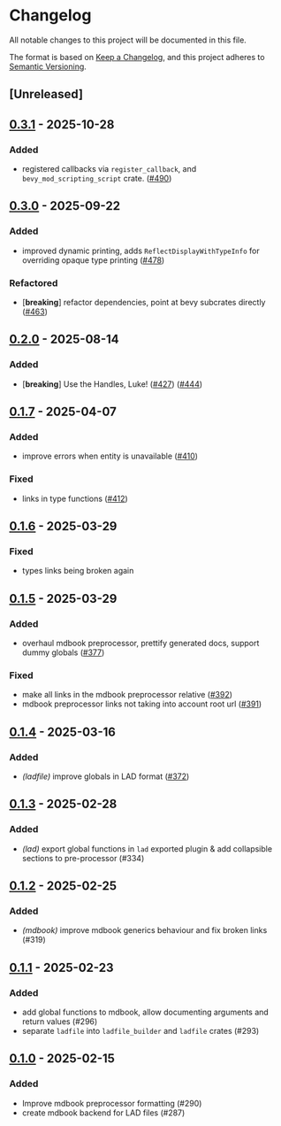 # Changelog

All notable changes to this project will be documented in this file.

The format is based on [Keep a Changelog](https://keepachangelog.com/en/1.0.0/),
and this project adheres to [Semantic Versioning](https://semver.org/spec/v2.0.0.html).

## [Unreleased]

## [0.3.1](https://github.com/mgi388/bevy_mod_scripting/compare/v0.3.0-mdbook_lad_preprocessor...v0.3.1-mdbook_lad_preprocessor) - 2025-10-28

### Added

- registered callbacks via `register_callback`, and `bevy_mod_scripting_script` crate. ([#490](https://github.com/mgi388/bevy_mod_scripting/pull/490))

## [0.3.0](https://github.com/makspll/bevy_mod_scripting/compare/v0.2.0-mdbook_lad_preprocessor...v0.3.0-mdbook_lad_preprocessor) - 2025-09-22

### Added

- improved dynamic printing, adds `ReflectDisplayWithTypeInfo` for overriding opaque type printing ([#478](https://github.com/makspll/bevy_mod_scripting/pull/478))

### Refactored

- [**breaking**] refactor dependencies, point at bevy subcrates directly ([#463](https://github.com/makspll/bevy_mod_scripting/pull/463))

## [0.2.0](https://github.com/makspll/bevy_mod_scripting/compare/v0.1.10-mdbook_lad_preprocessor...v0.2.0-mdbook_lad_preprocessor) - 2025-08-14

### Added

- [**breaking**] Use the Handles, Luke! ([#427](https://github.com/makspll/bevy_mod_scripting/pull/427)) ([#444](https://github.com/makspll/bevy_mod_scripting/pull/444))

## [0.1.7](https://github.com/makspll/bevy_mod_scripting/compare/v0.1.6-mdbook_lad_preprocessor...v0.1.7-mdbook_lad_preprocessor) - 2025-04-07

### Added

- improve errors when entity is unavailable ([#410](https://github.com/makspll/bevy_mod_scripting/pull/410))

### Fixed

- links in type functions ([#412](https://github.com/makspll/bevy_mod_scripting/pull/412))

## [0.1.6](https://github.com/makspll/bevy_mod_scripting/compare/v0.1.5-mdbook_lad_preprocessor...v0.1.6-mdbook_lad_preprocessor) - 2025-03-29

### Fixed

- types links being broken again

## [0.1.5](https://github.com/makspll/bevy_mod_scripting/compare/v0.1.4-mdbook_lad_preprocessor...v0.1.5-mdbook_lad_preprocessor) - 2025-03-29

### Added

- overhaul mdbook preprocessor, prettify generated docs, support dummy globals ([#377](https://github.com/makspll/bevy_mod_scripting/pull/377))

### Fixed

- make all links in the mdbook preprocessor relative ([#392](https://github.com/makspll/bevy_mod_scripting/pull/392))
- mdbook preprocessor links not taking into account root url ([#391](https://github.com/makspll/bevy_mod_scripting/pull/391))

## [0.1.4](https://github.com/makspll/bevy_mod_scripting/compare/v0.1.3-mdbook_lad_preprocessor...v0.1.4-mdbook_lad_preprocessor) - 2025-03-16

### Added

- *(ladfile)* improve globals in LAD format ([#372](https://github.com/makspll/bevy_mod_scripting/pull/372))

## [0.1.3](https://github.com/makspll/bevy_mod_scripting/compare/mdbook_lad_preprocessor-v0.1.2...mdbook_lad_preprocessor-v0.1.3) - 2025-02-28

### Added

- *(lad)* export global functions in `lad` exported plugin & add collapsible sections to pre-processor (#334)

## [0.1.2](https://github.com/makspll/bevy_mod_scripting/compare/mdbook_lad_preprocessor-v0.1.1...mdbook_lad_preprocessor-v0.1.2) - 2025-02-25

### Added

- *(mdbook)* improve mdbook generics behaviour and fix broken links (#319)

## [0.1.1](https://github.com/makspll/bevy_mod_scripting/compare/mdbook_lad_preprocessor-v0.1.0...mdbook_lad_preprocessor-v0.1.1) - 2025-02-23

### Added

- add global functions to mdbook, allow documenting arguments and return values (#296)
- separate `ladfile` into `ladfile_builder` and `ladfile` crates (#293)

## [0.1.0](https://github.com/makspll/bevy_mod_scripting/releases/tag/mdbook_lad_preprocessor-v0.1.0) - 2025-02-15

### Added

- Improve mdbook preprocessor formatting (#290)
- create mdbook backend for LAD files (#287)
